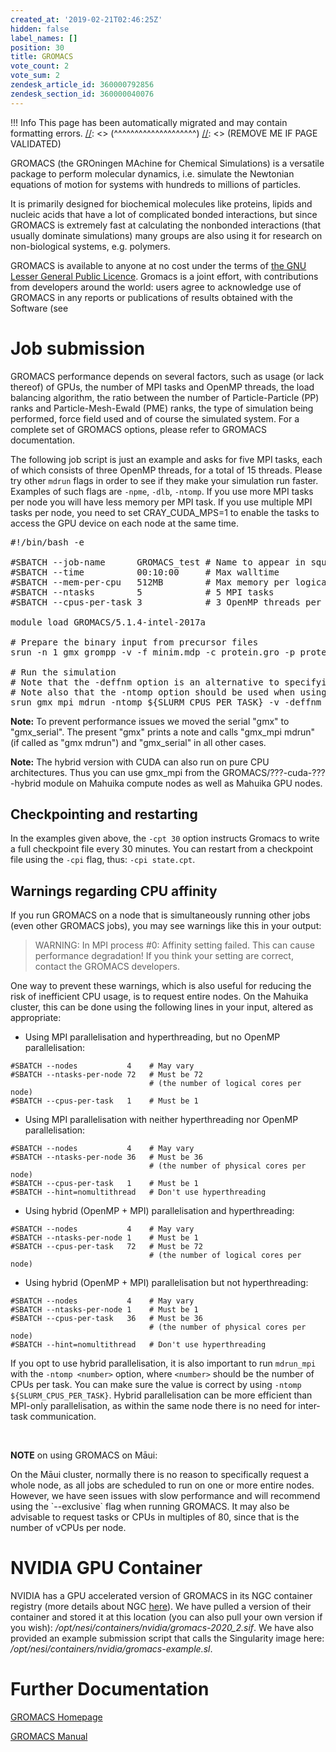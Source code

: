 ```yaml
---
created_at: '2019-02-21T02:46:25Z'
hidden: false
label_names: []
position: 30
title: GROMACS
vote_count: 2
vote_sum: 2
zendesk_article_id: 360000792856
zendesk_section_id: 360000040076
---
```



[//]: <> (REMOVE ME IF PAGE VALIDATED)
[//]: <> (vvvvvvvvvvvvvvvvvvvv)
 !!! Info
     This page has been automatically migrated and may contain formatting errors.
[//]: <> (^^^^^^^^^^^^^^^^^^^^)
[//]: <> (REMOVE ME IF PAGE VALIDATED)
<div id="1append_desc">
<p>GROMACS (the GROningen MAchine for Chemical Simulations) is a versatile package to perform molecular dynamics, i.e. simulate the Newtonian equations of motion for systems with hundreds to millions of particles.</p>
<p>It is primarily designed for biochemical molecules like proteins, lipids and nucleic acids that have a lot of complicated bonded interactions, but since GROMACS is extremely fast at calculating the nonbonded interactions (that usually dominate simulations) many groups are also using it for research on non-biological systems, e.g. polymers.</p>
</div>
<div id="1append_lic">
<p>GROMACS is available to anyone at no cost under the terms of <a href="http://www.gnu.org/licenses/lgpl-2.1.html">the GNU Lesser General Public Licence</a>. Gromacs is a joint effort, with contributions from developers around the world: users agree to acknowledge use of GROMACS in any reports or publications of results obtained with the Software (see</p>
</div>
<h1>Job submission</h1>
<p>GROMACS performance depends on several factors, such as usage (or lack thereof) of GPUs, the number of MPI tasks and OpenMP threads, the load balancing algorithm, the ratio between the number of Particle-Particle (PP) ranks and Particle-Mesh-Ewald (PME) ranks, the type of simulation being performed, force field used and of course the simulated system. For a complete set of GROMACS options, please refer to GROMACS documentation.</p>
<p>The following job script is just an example and asks for five MPI tasks, each of which consists of three OpenMP threads, for a total of 15 threads. Please try other <code>mdrun</code> flags in order to see if they make your simulation run faster. Examples of such flags are <code>-npme</code>, <code>-dlb</code>, <code>-ntomp</code>. If you use more MPI tasks per node you will have less memory per MPI task. If you use multiple MPI tasks per node, you need to set CRAY_CUDA_MPS=1 to enable the tasks to access the GPU device on each node at the same time.</p>
<pre>#!/bin/bash -e<br><br>#SBATCH --job-name      GROMACS_test # Name to appear in squeue<br>#SBATCH --time          00:10:00     # Max walltime<br>#SBATCH --mem-per-cpu   512MB        # Max memory per logical core<br>#SBATCH --ntasks        5            # 5 MPI tasks<br>#SBATCH --cpus-per-task 3            # 3 OpenMP threads per task<br><br>module load GROMACS/5.1.4-intel-2017a<br><br># Prepare the binary input from precursor files <br>srun -n 1 gmx grompp -v -f minim.mdp -c protein.gro -p protein.top -o protein-EM-vacuum.tpr<br><br># Run the simulation<br># Note that the -deffnm option is an alternative to specifying several input files individually<br># Note also that the -ntomp option should be used when using hybrid parallelisation<br>srun gmx_mpi mdrun -ntomp ${SLURM_CPUS_PER_TASK} -v -deffnm protein-EM-vacuum -c input/protein.gr -cpt 30</pre>
<p><strong>Note:</strong> To prevent performance issues we moved the serial "gmx" to "gmx_serial". The present "gmx" prints a note and calls "gmx_mpi mdrun" (if called as "gmx mdrun") and "gmx_serial" in all other cases.</p>
<p><strong>Note:</strong> The hybrid version with CUDA can also run on pure CPU architectures. Thus you can use gmx_mpi from the GROMACS/???-cuda-???-hybrid module on Mahuika compute nodes as well as Mahuika GPU nodes.</p>
<h2 id="checkpointing-and-restarting">Checkpointing and restarting</h2>
<p>In the examples given above, the <code>-cpt 30</code> option instructs Gromacs to write a full checkpoint file every 30 minutes. You can restart from a checkpoint file using the <code>-cpi</code> flag, thus: <code>-cpi state.cpt</code>.</p>
<h2 id="warnings-regarding-cpu-affinity">Warnings regarding CPU affinity</h2>
<p>If you run GROMACS on a node that is simultaneously running other jobs (even other GROMACS jobs), you may see warnings like this in your output:</p>
<blockquote>
<p>WARNING: In MPI process #0: Affinity setting failed. This can cause performance degradation! If you think your setting are correct, contact the GROMACS developers.</p>
</blockquote>
<p>One way to prevent these warnings, which is also useful for reducing the risk of inefficient CPU usage, is to request entire nodes. On the Mahuika cluster, this can be done using the following lines in your input, altered as appropriate:</p>
<ul>
<li>Using MPI parallelisation and hyperthreading, but no OpenMP parallelisation:</li>
</ul>
<pre><code class="bash">#SBATCH --nodes           4    # May vary
#SBATCH --ntasks-per-node 72   # Must be 72
                               # (the number of logical cores per node)
#SBATCH --cpus-per-task   1    # Must be 1
</code></pre>
<ul>
<li>Using MPI parallelisation with neither hyperthreading nor OpenMP parallelisation:</li>
</ul>
<pre><code class="bash">#SBATCH --nodes           4    # May vary
#SBATCH --ntasks-per-node 36   # Must be 36
                               # (the number of physical cores per node)
#SBATCH --cpus-per-task   1    # Must be 1<br>#SBATCH --hint=nomultithread   # Don't use hyperthreading</code></pre>
<ul>
<li>Using hybrid (OpenMP + MPI) parallelisation and hyperthreading:</li>
</ul>
<pre><code class="bash">#SBATCH --nodes           4    # May vary<br>#SBATCH --ntasks-per-node 1    # Must be 1
#SBATCH --cpus-per-task   72   # Must be 72
                               # (the number of logical cores per node)
</code></pre>
<ul>
<li>Using hybrid (OpenMP + MPI) parallelisation but not hyperthreading:</li>
</ul>
<pre><code class="bash">#SBATCH --nodes           4    # May vary
#SBATCH --ntasks-per-node 1    # Must be 1
#SBATCH --cpus-per-task   36   # Must be 36
                               # (the number of physical cores per node)
#SBATCH --hint=nomultithread   # Don't use hyperthreading
</code></pre>
<p>If you opt to use hybrid parallelisation, it is also important to run <code>mdrun_mpi</code> with the <code>-ntomp &lt;number&gt;</code> option, where <code>&lt;number&gt;</code> should be the number of CPUs per task. You can make sure the value is correct by using <code>-ntomp ${SLURM_CPUS_PER_TASK}</code>. Hybrid parallelisation can be more efficient than MPI-only parallelisation, as within the same node there is no need for inter-task communication.</p>
<p> </p>
<p><strong>NOTE</strong> on using GROMACS on Māui:</p>
<p>On the Māui cluster, normally there is no reason to specifically request a whole node, as all jobs are scheduled to run on one or more entire nodes.  However, we have seen issues with slow performance and will recommend using the `--exclusive` flag when running GROMACS. It may also be advisable to request tasks or CPUs in multiples of 80, since that is the number of vCPUs per node.</p>
<h1>NVIDIA GPU Container</h1>
<p>NVIDIA has a GPU accelerated version of GROMACS in its NGC container registry (more details about NGC <a href="https://support.nesi.org.nz/hc/en-gb/articles/360001500156-NVIDIA-GPU-Containers" target="_blank" rel="noopener">here</a>). We have pulled a version of their container and stored it at this location (you can also pull your own version if you wish): <em>/opt/nesi/containers/nvidia/gromacs-2020_2.sif</em>. We have also provided an example submission script that calls the Singularity image here: <em>/opt/nesi/containers/nvidia/gromacs-example.sl</em>.</p>
<h1>Further Documentation</h1>
<p><a href="http://www.gromacs.org/">GROMACS Homepage</a></p>
<p><a href="http://www.gromacs.org/Documentation/Manual">GROMACS Manual</a></p>